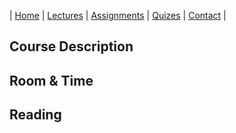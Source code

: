 
| [Home](index.md) | [Lectures](lectures.md) | [Assignments](assignments.md) | [Quizes](quizes.md) | [Contact](contact.md) |

## Course Description



## Room & Time



## Reading 
